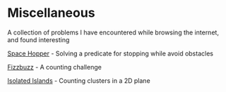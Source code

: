 # Miscellaneous

A collection of problems I have encountered while browsing the internet, and found interesting

[Space Hopper](./space-hopper) - Solving a predicate for stopping while avoid obstacles

[Fizzbuzz](./fizzbuzz) - A counting challenge

[Isolated Islands](./isolated-islands) - Counting clusters in a 2D plane
